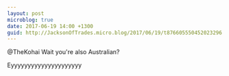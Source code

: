 ```yaml
---
layout: post
microblog: true
date: 2017-06-19 14:00 +1300
guid: http://JacksonOfTrades.micro.blog/2017/06/19/t876605550452023296.html
---
```

@TheKohai Wait you're also Australian?

Eyyyyyyyyyyyyyyyyyyyyy
